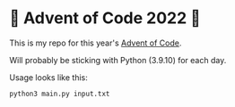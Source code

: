# 🎄 Advent of Code 2022 🎄
This is my repo for this year's [Advent of Code](https://adventofcode.com). 

Will probably be sticking with Python (3.9.10) for each day. 

Usage looks like this: 

`python3 main.py input.txt`